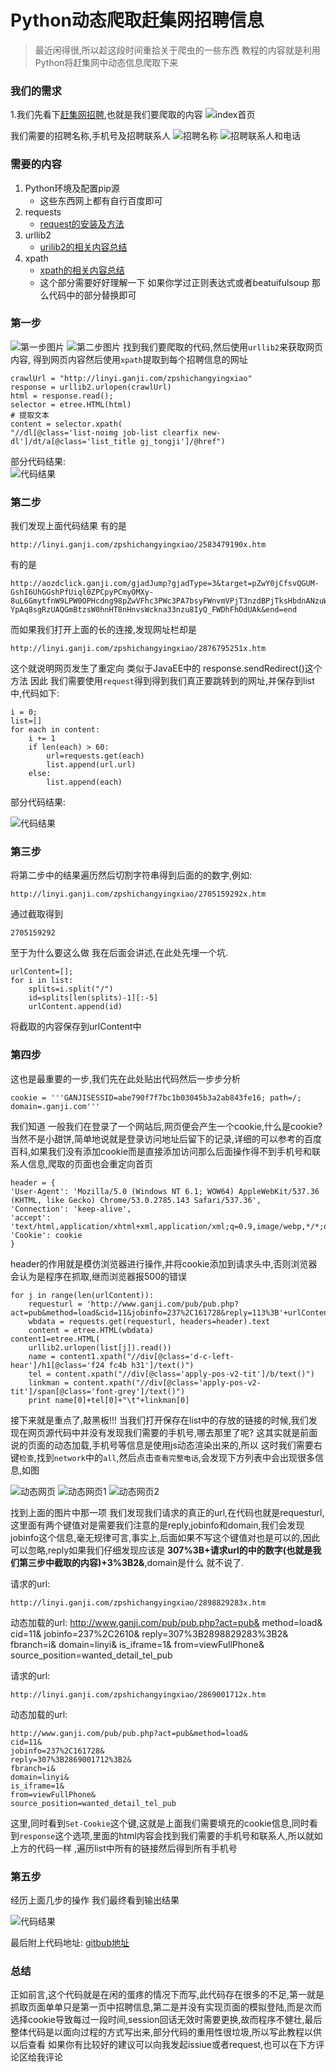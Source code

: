 
# Python动态爬取赶集网招聘信息
> 最近闲得很,所以趁这段时间重拾关于爬虫的一些东西 教程的内容就是利用Python将赶集网中动态信息爬取下来

### 我们的需求
1.我们先看下[赶集网招聘](http://linyi.ganji.com/zpshichangyingxiao/),也就是我们要爬取的内容
![index首页](http://p0kzdnfmg.bkt.clouddn.com/17-12-7/34161627.jpg)

我们需要的招聘名称,手机号及招聘联系人
![招聘名称](http://p0kzdnfmg.bkt.clouddn.com/17-12-7/55418659.jpg)
![招聘联系人和电话](http://p0kzdnfmg.bkt.clouddn.com/17-12-7/78751359.jpg)


### 需要的内容
1. Python环境及配置pip源
	* 这些东西网上都有自行百度即可
2. requests
	* [request的安装及方法](http://blog.csdn.net/shanzhizi/article/details/50903748)
3. urllib2
	* [urilib2的相关内容总结](https://www.cnblogs.com/wly923/archive/2013/05/07/3057122.html)
4. xpath
	* [xpath的相关内容总结](https://www.cnblogs.com/fdszlzl/archive/2009/06/02/1494836.html)
	* 这个部分需要好好理解一下 如果你学过正则表达式或者beatuifulsoup 那么代码中的部分替换即可  

### 第一步
![第一步图片](http://p0kzdnfmg.bkt.clouddn.com/17-12-7/47289727.jpg)
![第二步图片](http://p0kzdnfmg.bkt.clouddn.com/17-12-7/40902902.jpg)
找到我们要爬取的代码,然后使用`urllib2`来获取网页内容, 得到网页内容然后使用`xpath`提取到每个招聘信息的网址

	crawlUrl = "http://linyi.ganji.com/zpshichangyingxiao"
	response = urllib2.urlopen(crawlUrl)
	html = response.read();
	selector = etree.HTML(html)
	# 提取文本
	content = selector.xpath(
    "//dl[@class='list-noimg job-list clearfix new-dl']/dt/a[@class='list_title gj_tongji']/@href")
    
部分代码结果:    
![代码结果](http://p0kzdnfmg.bkt.clouddn.com/17-12-7/99622443.jpg)
   
### 第二步
我们发现上面代码结果 有的是

	http://linyi.ganji.com/zpshichangyingxiao/2583479190x.htm
	
有的是
   
	http://aozdclick.ganji.com/gjadJump?gjadType=3&target=pZwY0jCfsvQGUM-GshI6UhGGshPfUiql0ZPCpyPCmyOMXy-8uL6GmytfnW9LPW0OPHcdng98pZwVFhc3PWc3PA7bsyFWnvmVPjT3nzdBPjTksHbdnANzuW93m1DknamLn19dPHmOnjDhnHNQnWTYn1ndPjcYPHbzFWc3P1mLrHNzPHDhn1TLxadtsimzxjnkxadtsiuBnW9YrjNdPaYvrA7BsHEdnjbVmH9OnBdBuWDQn1NYPHP6nHmhnHNQnWNYP19OPWEznzuMphQG0LwluamQnzukmgF6UimkFhOdUAkhNZ-YpAq8sgRzUAQGmBtzsW0hnHT8nHnvsWckna33nzu8IyQ_FWDhFhOdUAk&end=end
	
而如果我们打开上面的长的连接,发现网址栏却是

	http://linyi.ganji.com/zpshichangyingxiao/2876795251x.htm

这个就说明网页发生了重定向 类似于JavaEE中的 response.sendRedirect()这个方法 因此 我们需要使用`request`得到得到我们真正要跳转到的网址,并保存到list中,代码如下:

	i = 0;
	list=[]
	for each in content:
    	i += 1
    	if len(each) > 60:
        	url=requests.get(each)
        	list.append(url.url)
    	else:
        	list.append(each)
        
部分代码结果:

![代码结果](http://p0kzdnfmg.bkt.clouddn.com/17-12-7/76062626.jpg)
	
      
        	
### 第三步
将第二步中的结果遍历然后切割字符串得到后面的的数字,例如:

	http://linyi.ganji.com/zpshichangyingxiao/2705159292x.htm

通过截取得到

	2705159292

至于为什么要这么做 我在后面会讲述,在此处先埋一个坑.

	urlContent=[];
	for i in list:
    	splits=i.split("/")
    	id=splits[len(splits)-1][:-5]
    	urlContent.append(id)

将截取的内容保存到urlContent中    	
   
### 第四步
这也是最重要的一步,我们先在此处贴出代码然后一步步分析

	cookie = '''GANJISESSID=abe790f7f7bc1b03045b3a2ab843fe16; path=/; domain=.ganji.com'''

我们知道 一般我们在登录了一个网站后,网页便会产生一个cookie,什么是cookie?当然不是小甜饼,简单地说就是登录访问地址后留下的记录,详细的可以参考的百度百科,如果我们没有添加cookie而是直接添加访问那么后面操作得不到手机号和联系人信息,爬取的页面也会重定向首页
	
		
	header = {
	'User-Agent': 'Mozilla/5.0 (Windows NT 6.1; WOW64) AppleWebKit/537.36 (KHTML, like Gecko) Chrome/53.0.2785.143 Safari/537.36',
	'Connection': 'keep-alive',
	'accept': 'text/html,application/xhtml+xml,application/xml;q=0.9,image/webp,*/*;q=0.8',
	'Cookie': cookie
	}

header的作用就是模仿浏览器进行操作,并将cookie添加到请求头中,否则浏览器会认为是程序在抓取,继而浏览器报500的错误

	for j in range(len(urlContent)):
    	requesturl = 'http://www.ganji.com/pub/pub.php?act=pub&method=load&cid=11&jobinfo=237%2C161728&reply=113%3B'+urlContent[j]+'%3B2&fbranch=i&domain=jn&is_iframe=1&from=viewFullPhone&source_position=wanted_detail_tel_pub'
    	wbdata = requests.get(requesturl, headers=header).text
    	content = etree.HTML(wbdata)					content1=etree.HTML(
    	urllib2.urlopen(list[j]).read())
    	name = content1.xpath("//div[@class='d-c-left-hear']/h1[@class='f24 fc4b h31']/text()")
    	tel = content.xpath("//div[@class='apply-pos-v2-tit']/b/text()")
    	linkman = content.xpath("//div[@class='apply-pos-v2-tit']/span[@class='font-grey']/text()")
    	print name[0]+tel[0]+"\t"+linkman[0]  

接下来就是重点了,敲黑板!!! 
当我们打开保存在list中的存放的链接的时候,我们发现在网页源代码中并没有发现我们需要的手机号,哪去那里了呢?
这其实就是前面说的页面的动态加载,手机号等信息是使用js动态渲染出来的,所以 这时我们需要右键`检查`,找到`network`中的`all`,然后点击`查看完整电话`,会发现下方列表中会出现很多信息,如图
 
 ![动态网页](http://p0kzdnfmg.bkt.clouddn.com/17-12-7/55545290.jpg)
 ![动态网页1](http://p0kzdnfmg.bkt.clouddn.com/17-12-7/82812632.jpg)
 ![动态网页2](http://p0kzdnfmg.bkt.clouddn.com/17-12-7/44287724.jpg)
 
找到上面的图片中那一项 我们发现我们请求的真正的url,在代码也就是requesturl,这里面有两个键值对是需要我们注意的是reply,jobinfo和domain,我们会发现jobinfo这个信息,毫无规律可言,事实上,后面如果不写这个键值对也是可以的,因此可以忽略,reply如果我们仔细发现应该是
**307%3B+请求url的中的数字(也就是我们第三步中截取的内容)+3%3B2&**,domain是什么 就不说了.
	
请求的url:

	http://linyi.ganji.com/zpshichangyingxiao/2898829283x.htm
动态加载的url:
	http://www.ganji.com/pub/pub.php?act=pub&
	method=load&
	cid=11&
	jobinfo=237%2C2610&
	reply=307%3B2898829283%3B2&
	fbranch=i&
	domain=linyi&
	is_iframe=1&
	from=viewFullPhone&
	source_position=wanted_detail_tel_pub
	
请求的url:

	http://linyi.ganji.com/zpshichangyingxiao/2869001712x.htm

动态加载的url:

	http://www.ganji.com/pub/pub.php?act=pub&method=load&
	cid=11&
	jobinfo=237%2C161728&
	reply=307%3B2869001712%3B2&
	fbranch=i&
	domain=linyi&
	is_iframe=1&
	from=viewFullPhone&
	source_position=wanted_detail_tel_pub
	
	

这里,同时看到`Set-Cookie`这个键,这就是上面我们需要填充的cookie信息,同时看到`response`这个选项,里面的html内容会找到我们需要的手机号和联系人,所以就如上方的代码一样 ,遍历list中所有的链接然后得到所有手机号

### 第五步
经历上面几步的操作 我们最终看到输出结果

![代码结果](http://p0kzdnfmg.bkt.clouddn.com/17-12-7/88019828.jpg)

最后附上代码地址:
	[gitbub地址](https://github.com/apodxx/dynamicCrawlFromGanji/tree/master/code/ganji)
	
### 总结
正如前言,这个代码就是在闲的蛋疼的情况下而写,此代码存在很多的不足,第一就是抓取页面单单只是第一页中招聘信息,第二是并没有实现页面的模拟登陆,而是次而选择cookie导致每过一段时间,session回话无效时需要更换,故而程序不健壮,最后整体代码是以面向过程的方式写出来,部分代码的重用性很垃圾,所以写此教程以供以后查看 如果你有比较好的建议可以向我发起issiue或者request,也可以在下方评论区给我评论
	
    	
    	 	
    



	
	
	

